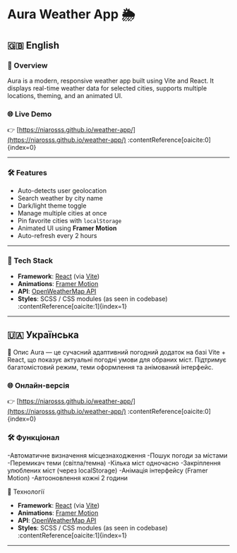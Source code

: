 # Aura Weather App 🌦️

## 🇬🇧 English

### 📌 Overview  
Aura is a modern, responsive weather app built using Vite and React. It displays real-time weather data for selected cities, supports multiple locations, theming, and an animated UI.

### 🌐 Live Demo  
👉 [https://niarosss.github.io/weather-app/](https://niarosss.github.io/weather-app/) :contentReference[oaicite:0]{index=0}

---

### 🛠️ Features

- Auto-detects user geolocation  
- Search weather by city name  
- Dark/light theme toggle  
- Manage multiple cities at once  
- Pin favorite cities with `localStorage`  
- Animated UI using **Framer Motion**  
- Auto-refresh every 2 hours

---

### 🧰 Tech Stack

- **Framework**: [React](https://reactjs.org/) (via [Vite](https://vitejs.dev/))  
- **Animations**: [Framer Motion](https://www.framer.com/motion/)  
- **API**: [OpenWeatherMap API](https://openweathermap.org/api)  
- **Styles**: SCSS / CSS modules (as seen in codebase)  
:contentReference[oaicite:1]{index=1}

---

## 🇺🇦 Українська
📌 Опис
Aura — це сучасний адаптивний погодний додаток на базі Vite + React, що показує актуальні погодні умови для обраних міст. Підтримує багатомістовий режим, теми оформлення та анімований інтерфейс.

### 🌐 Онлайн-версія
👉 [https://niarosss.github.io/weather-app/](https://niarosss.github.io/weather-app/) :contentReference[oaicite:0]{index=0}

### 🛠️ Функціонал
-Автоматичне визначення місцезнаходження
-Пошук погоди за містами
-Перемикач теми (світла/темна)
-Кілька міст одночасно
-Закріплення улюблених міст (через localStorage)
-Анімація інтерфейсу (Framer Motion)
-Автооновлення кожні 2 години

🧰 Технології
- **Framework**: [React](https://reactjs.org/) (via [Vite](https://vitejs.dev/))  
- **Animations**: [Framer Motion](https://www.framer.com/motion/)  
- **API**: [OpenWeatherMap API](https://openweathermap.org/api)  
- **Styles**: SCSS / CSS modules (as seen in codebase)  
:contentReference[oaicite:1]{index=1}

---
